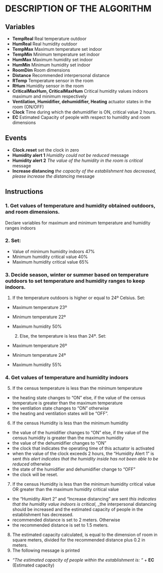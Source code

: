 
# DESCRIPTION OF THE ALGORITHM
## Variables
* **TempReal**  Real temperature outdoor
* **HumReal**   Real humidity outdoor
* **TempMax** 	Maximum temperature set indoor
* **TempMin** 	Minimum temperature set indoor
* **HumMax**  	Maximum humidity set indoor
* **HumMin**	  Minimum humidity set indoor
* **RoomDim** 	Room dimensions
* **Distance**	Recommended interpersonal distance
* **RTemp** 		Temperature sensor in the room 
* **RHum**  		Humidity sensor in the room
* **CriticalMaxHum, CriticalMaxHum**	          Critical humidity values indoors maximum and minimum respectively
* **Ventilation, Humidifier, dehumidifier, Heating**  	actuator states in the room (ON/OFF)
* **Clock**     Time during which the dehumidifier is ON, critical value 2 hours.
* **EC**	      Estimated Capacity of people with respect to humidity and room dimensions

## Events
* **Clock.reset** 	    set the clock in zero
* **Humidity alert 1**	_Humidity could not be reduced_ message
* **Humidity alert 2**	_The value of the humidity in the room is critical_ message
* **Increase distancing**	_the capacity of the establishment has decreased, please increase the distancing_ message

## Instructions
### 1. Get values of temperature and humidity obtained outdoors, and room dimensions.
Declare variables for maximum and minimum temperature and humidity ranges indoors
### 2. Set:
* Value of minimum humidity indoors 47%
* Minimum humidity critical value 40%
* Maximum humidity critical value 65%
### 3. Decide season, winter or summer based on temperature outdoors to set temperature and humidity ranges to keep indoors.
  1. If the temperature outdoors is higher or equal to 24º Celsius. Set:
* Maximum temperature 23º
* Minimum temperature 22º
* Maximum humidity 50%

  2. Else, the temperature is less than 24º. Set:
* Maximum temperature 26º
* Minimum temperature 24º
* Maximum humidity 55%
### 4. Get values of temperature and humidity indoors
5. If the census temperature is less than the minimum temperature
* the heating state changes to “ON”
else, if the value of the census temperature is greater than the maximum temperature
* the ventilation state changes to “ON”
otherwise
* the heating and ventilation states will be “OFF”.
6. If the census Humidity is less than the minimum humidity
* the value of the humidifier changes to “ON”
else, if the value of the census humidity is greater than the maximum humidity
* the value of the dehumidifier changes to “ON”
* the clock that indicates the operating time of this actuator is activated
* when the value of the clock exceeds 2  hours, the “Humidity Alert 1” is sent _this alert indicates that the humidity inside has not been able to be reduced_
otherwise
* the state of the humidifier and dehumidifier change to “OFF”
* the clock will be reset.
7. If the census Humidity is less than the minimum humidity critical value OR greater than the maximum humidity critical value
* the “Humidity Alert 2” and “Increase distancing” are sent _this indicates that the humidity value indoors is critical_, _the interpersonal distancing should be increased and the estimated capacity of people in the establishment has decreased.
* recommended distance is set to 2 meters.
Otherwise
* the recommended distance is set to 1.5 meters.
8. The estimated capacity calculated, is equal to the dimension of room in square meters, divided for the recommended distance plus 0.2 in meters.
9. The following message is printed
* _“The estimated capacity of people within the establishment is: “_ + **EC** (Estimated capacity)

